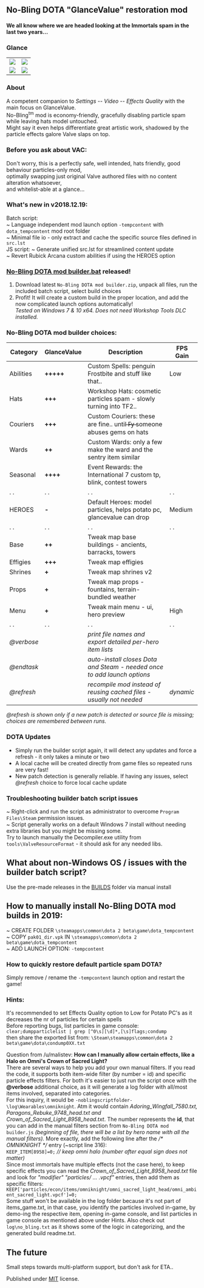 ## No-Bling DOTA "GlanceValue" restoration mod  
#### We all know where we are headed looking at the Immortals spam in the last two years...  
  
### Glance  
<table>  
	<tr>  
		<td><img src="https://i.imgur.com/ys2KKhM.png"></td>  	
		<td><img src="https://i.imgur.com/JShyXKs.png"></td>  
	</tr>  
	<tr>  
		<td><img src="https://i.imgur.com/yeN2UfR.png"></td>  
		<td><img src="https://i.imgur.com/JtihgLz.png"></td>  
	</tr>  
</table>  
  
### About  
A competent companion to *Settings -- Video -- Effects Quality* with the main focus on GlanceValue.  
No-Bling<sup>tm</sup> mod is economy-friendly, gracefully disabling particle spam while leaving hats model untouched.  
Might say it even helps differentiate great artistic work, shadowed by the particle effects galore Valve slaps on top.  

### Before you ask about VAC:  
Don't worry, this is a perfectly safe, well intended, hats friendly, good behaviour particles-only mod,  
optimally swapping just original Valve authored files with no content alteration whatsoever,  
and whitelist-able at a glance...  

### What's new in v2018.12.19:  
Batch script:  
~ Language independent mod launch option `-tempcontent` with `dota_tempcontent` mod root folder    
~ Minimal file io - only extract and cache the specific source files defined in `src.lst`  
JS script:
~ Generate unified src.lst for streamlined content update   
~ Revert Rubick Arcana custom abilities if using the HEROES option
  
### [No-Bling DOTA mod builder.bat](https://github.com/No-Bling/DOTA/blob/master/No-Bling%20DOTA%20mod%20builder.zip) released!  
1. Download latest `No-Bling DOTA mod builder.zip`, unpack all files, run the included batch script, select build choices  
2. Profit! It will create a custom build in the proper location, and add the now complicated launch options automatically!  
*Tested on Windows 7 & 10 x64. Does not need Workshop Tools DLC installed.*  
  
### No-Bling DOTA mod builder choices:  
Category       | GlanceValue | Description                                                              | FPS Gain  
-------------- | ----------- | ------------------------------------------------------------------------ | ----------  
Abilities      | **+++++**   | Custom Spells: penguin Frostbite and stuff like that..                   |  Low  
Hats           | **+++**     | Workshop Hats: cosmetic particles spam - slowly turning into TF2..       |   
Couriers       | **+++**     | Custom Couriers: these are fine.. until  ̶F̶y̶ someone abuses gems on hats   |  
Wards          | **++**      | Custom Wards: only a few make the ward and the sentry item similar       |  
Seasonal       | **++++**    | Event Rewards: the International 7 custom tp, blink, contest towers      |  
.            . | .         . | .                                                                      . | .       .  
HEROES         | **-**       | Default Heroes: model particles, helps potato pc, glancevalue can drop   |  Medium  
.            . | .         . | .                                                                      . | .       .  
Base           | **++**      | Tweak map base buildings - ancients, barracks, towers                    |  
Effigies       | **+++**     | Tweak map effigies                                                       |  
Shrines        | **+**       | Tweak map shrines v2                                                     |  
Props          | **+**       | Tweak map props - fountains, terrain-bundled weather                     |  
Menu           | **+**       | Tweak main menu - ui, hero preview                                       |  High  
.            . | .         . | .                                                                      . | .       .  
*@verbose*     |             | *print file names and export detailed per-hero item lists*               |  
*@endtask*     |             | *auto-install closes Dota and Steam - needed once to add launch options* |  
*@refresh*     |             | *recompile mod instead of reusing cached files - usually not needed*     | *dynamic*  
  
*@refresh is shown only if a new patch is detected or source file is missing; choices are remembered between runs.*  
  
### DOTA Updates  
- Simply run the builder script again, it will detect any updates and force a refresh - it only takes a minute or two  
- A local cache will be created directly from game files so repeated runs are very fast!  
- New patch detection is generally reliable. If having any issues, select *@refresh* choice to force local cache update  

### Troubleshooting builder batch script issues  
~ Right-click and run the script as administrator to overcome `Program Files\Steam` permission issues.  
~ Script generally works on a default Windows 7 install without needing extra libraries but you might be missing some.  
Try to launch manually the Decompiler.exe utility from `tools\ValveResourceFormat` - it should ask for any needed libs.  

## What about non-Windows OS / issues with the builder batch script?  
Use the pre-made releases in the [BUILDS](https://github.com/No-Bling/DOTA/tree/master/BUILDS) folder via manual install  
  
## How to manually install No-Bling DOTA mod builds in 2019:  
   ~ CREATE FOLDER `\steamapps\common\dota 2 beta\game\dota_tempcontent`  
   ~ COPY `pak01_dir.vpk` IN `\steamapps\common\dota 2 beta\game\dota_tempcontent`  
   ~ ADD LAUNCH OPTION: `-tempcontent`  
  
### How to quickly restore default particle spam DOTA?  
Simply remove / rename the `-tempcontent` launch option and restart the game!  
 
### Hints:  
It's recommended to set Effects Quality option to Low for Potato PC's as it decreases the nr of particles for certain spells  
Before reporting bugs, list particles in game console: `clear;dumpparticlelist | grep [^0\s][\d]*,[\s]flags;condump`  
then share the exported list from: `\Steam\steamapps\common\dota 2 beta\game\dota\condump0XX.txt`  
  
Question from /u/malistev: __How can I manually allow certain effects, like a Halo on Omni's Crown of Sacred Light?__  
There are several ways to help you add your own manual filters. If you read the code, it supports both item-wide filter (by number = id) and specific particle effects filters. For both it's easier to just run the script once with the __@verbose__ additional choice, as it will generate a log folder with all/most items involved, separated into categories.  
For this inquiry, it would be `-noblingscriptfolder-\log\Wearables\omniknight`. Atm it would contain _Adoring_Wingfall_7580.txt, Paragons_Rebuke_9748_head.txt and Crown_of_Sacred_Light_8958_head.txt_. The number represents the __id__, that you can add in the manual filters section from `No-Bling DOTA mod builder.js` _(beginning of file, there will be a list by hero name with all the manual filters)._ More exactly, add the following line after the _/* OMNIKNIGHT */_ entry (~script line 316):  
`KEEP_ITEM[8958]=0;` _// keep omni halo (number after equal sign does not matter)_  
Since most immortals have multiple effects (not the case here), to keep specific effects you can read the _Crown_of_Sacred_Light_8958_head.txt_ file and look for _"modifier" "particles/ ... .vpcf"_ entries, then add them as specific filters:  
`KEEP['particles/econ/items/omniknight/omni_sacred_light_head/omni_ambient_sacred_light.vpcf']=0;`  
Some stuff won't be available in the log folder because it's not part of items_game.txt, in that case, you identify the particles involved in-game, by demo-ing the respective item, opening in-game console, and list particles in game console as mentioned above under Hints. Also check out `log\no_bling.txt` as it shows some of the logic in categorizing, and the generated build readme.txt.  

## The future  
Small steps towards multi-platform support, but don't ask for ETA..  
  
Published under [MIT](LICENSE) license.  
  

